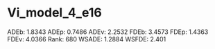 # Vi_model_4_e16

ADEb: 1.8343
ADEp: 0.7486
ADEv: 2.2532
FDEb: 3.4573
FDEp: 1.4363
FDEv: 4.0366
Rank: 680
WSADE: 1.2884
WSFDE: 2.401